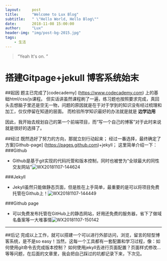 ```yaml
---
layout:     post
title:      "Welcome to Lux Blog"
subtitle:   " \"Hello World, Hello Blog\""
date:       2018-11-08 15:00:00
author:     "Lux"
header-img: "img/post-bg-2015.jpg"
tags:
    - 生活
---
```


> “Yeah It's on. ”


# 搭建Gitpage+jekull 博客系统始末
##起因
题主已完成了[codecademy] (https://www.codecademy.com) 上的基础html/css/js课程。
但实话讲虽然课程刷了一遍，练习题也按照要求完成，真回头去想脑子里还是空无一物，问题的原因就是在于对于学到的知识没有经过梳理和加工，仅仅停留在知道的层面。
而检验所学知识最好的办法就是就是 **边学边用**

因此，我开始去规划自己的第一个前端项目，而“写一个自己的博客”对于此时来说就是很好的选择了。

##经过
既然选好了努力的方向，那就立刻行动起来；
经过一番选择，最终确定了方案[Github-page] (https://pages.github.com)+jekyll；
这里简单介绍一下：
###Github
* Github是基于git实现的代码托管和版本控制，同时也被誉为“全球最大的同性交友网站”![WX20181107-144624](media/15415556163235/WX20181107-144624.png)

###Jekyll
* Jekyll虽然只能做静态页面，但是胜在上手简单，最重要的是可以将项目免费托管在Github上！![WX20181107-144449](media/15415556163235/WX20181107-144449.png)

###Github page
* 可以免费发布托管在GitHub上的静态网站，好用还免费的服务器，省下了做域名备案等一大堆事情![WX20181107-150142](media/15415556163235/WX20181107-150142.png)


***
##后记
完成以上工作，就可以搭建一个可以进行外部访问，浏览，留言的轻型博客系统，是不是so easy！当然，这每一个工具都有一套配置和学习过程，像：如何使用git命令去完成版本控制？
如何使用jekyll去进行页面配置？页面样式修改...等等问题，在后面的文章里，我会把自己踩过的坑都记录下来，下次见。